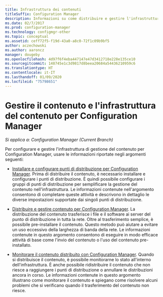 ```yaml
---
title: Infrastruttura dei contenuti
titleSuffix: Configuration Manager
description: Informazioni su come distribuire e gestire l'infrastruttura di gestione dei contenuti per Configuration Manager.
ms.date: 02/7/2017
ms.prod: configuration-manager
ms.technology: configmgr-other
ms.topic: conceptual
ms.assetid: ceff72f5-f19d-43a0-a8c0-72f1c09b9bf5
author: aczechowski
ms.author: aaroncz
manager: dougeby
ms.openlocfilehash: 4d97f6f4eba447147e47d3412718e228e135ce10
ms.sourcegitcommit: 148745e1c3d9817d8beea20684a54436210959c6
ms.translationtype: HT
ms.contentlocale: it-IT
ms.lasthandoff: 01/09/2020
ms.locfileid: "75798651"
---
```

# <a name="manage-content-and-content-infrastructure-for-configuration-manager"></a>Gestire il contenuto e l'infrastruttura del contenuto per Configuration Manager

*Si applica a: Configuration Manager (Current Branch)*

Per configurare e gestire l'infrastruttura di gestione del contenuto per Configuration Manager, usare le informazioni riportate negli argomenti seguenti:  

-   [Installare e configurare punti di distribuzione per Configuration Manager](../../../../core/servers/deploy/configure/install-and-configure-distribution-points.md). Prima di distribuire il contenuto, è necessario installare e configurare i punti di distribuzione. È quindi possibile configurare i gruppi di punti di distribuzione per semplificare la gestione del contenuto nell'infrastruttura. Le informazioni contenute nell'argomento consentono di completare queste attività e descrivono in dettaglio le diverse impostazioni supportate dai singoli punti di distribuzione.  

-   [Distribuire e gestire contenuto per Configuration Manager](../../../../core/servers/deploy/configure/deploy-and-manage-content.md). La distribuzione del contenuto trasferisce i file e il software ai server del punto di distribuzione in tutta la rete. Oltre al trasferimento semplice, è possibile pre-installare il contenuto. Questo metodo può aiutare a evitare un uso eccessivo della larghezza di banda della rete. Le informazioni contenute in questo argomento consentono di eseguire in modo efficace attività di base come l'invio del contenuto o l'uso del contenuto pre-installato.  

-   [Monitorare il contenuto distribuito con Configuration Manager](../../../../core/servers/deploy/configure/monitor-content-you-have-distributed.md). Quando si distribuisce il contenuto, è possibile monitorarne lo stato all'interno dell'infrastruttura. È anche possibile ridistribuire il contenuto che non riesce a raggiungere i punti di distribuzione o annullare le distribuzioni ancora in corso. Le informazioni contenute in questo argomento illustrano come monitorare il contenuto e spiegano come risolvere alcuni problemi che si verificano quando il trasferimento del contenuto non riesce.  

